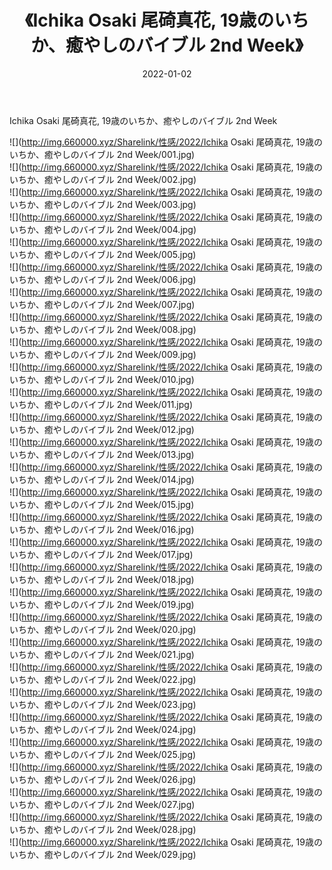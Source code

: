 ﻿---
layout: post
title:  《Ichika Osaki 尾碕真花, 19歳のいちか、癒やしのバイブル 2nd Week》
date:   2022-01-02
img: http://img.660000.xyz/Sharelink/性感/2022/Ichika Osaki 尾碕真花, 19歳のいちか、癒やしのバイブル 2nd Week/000.jpg
categories: [美女, 清纯, 唯美]
---

Ichika Osaki 尾碕真花, 19歳のいちか、癒やしのバイブル 2nd Week

  ![](http://img.660000.xyz/Sharelink/性感/2022/Ichika Osaki 尾碕真花, 19歳のいちか、癒やしのバイブル 2nd Week/001.jpg) <br> ![](http://img.660000.xyz/Sharelink/性感/2022/Ichika Osaki 尾碕真花, 19歳のいちか、癒やしのバイブル 2nd Week/002.jpg) <br> ![](http://img.660000.xyz/Sharelink/性感/2022/Ichika Osaki 尾碕真花, 19歳のいちか、癒やしのバイブル 2nd Week/003.jpg) <br> ![](http://img.660000.xyz/Sharelink/性感/2022/Ichika Osaki 尾碕真花, 19歳のいちか、癒やしのバイブル 2nd Week/004.jpg) <br> ![](http://img.660000.xyz/Sharelink/性感/2022/Ichika Osaki 尾碕真花, 19歳のいちか、癒やしのバイブル 2nd Week/005.jpg) <br> ![](http://img.660000.xyz/Sharelink/性感/2022/Ichika Osaki 尾碕真花, 19歳のいちか、癒やしのバイブル 2nd Week/006.jpg) <br> ![](http://img.660000.xyz/Sharelink/性感/2022/Ichika Osaki 尾碕真花, 19歳のいちか、癒やしのバイブル 2nd Week/007.jpg) <br> ![](http://img.660000.xyz/Sharelink/性感/2022/Ichika Osaki 尾碕真花, 19歳のいちか、癒やしのバイブル 2nd Week/008.jpg) <br> ![](http://img.660000.xyz/Sharelink/性感/2022/Ichika Osaki 尾碕真花, 19歳のいちか、癒やしのバイブル 2nd Week/009.jpg) <br> ![](http://img.660000.xyz/Sharelink/性感/2022/Ichika Osaki 尾碕真花, 19歳のいちか、癒やしのバイブル 2nd Week/010.jpg) <br> ![](http://img.660000.xyz/Sharelink/性感/2022/Ichika Osaki 尾碕真花, 19歳のいちか、癒やしのバイブル 2nd Week/011.jpg) <br> ![](http://img.660000.xyz/Sharelink/性感/2022/Ichika Osaki 尾碕真花, 19歳のいちか、癒やしのバイブル 2nd Week/012.jpg) <br> ![](http://img.660000.xyz/Sharelink/性感/2022/Ichika Osaki 尾碕真花, 19歳のいちか、癒やしのバイブル 2nd Week/013.jpg) <br> ![](http://img.660000.xyz/Sharelink/性感/2022/Ichika Osaki 尾碕真花, 19歳のいちか、癒やしのバイブル 2nd Week/014.jpg) <br> ![](http://img.660000.xyz/Sharelink/性感/2022/Ichika Osaki 尾碕真花, 19歳のいちか、癒やしのバイブル 2nd Week/015.jpg) <br> ![](http://img.660000.xyz/Sharelink/性感/2022/Ichika Osaki 尾碕真花, 19歳のいちか、癒やしのバイブル 2nd Week/016.jpg) <br> ![](http://img.660000.xyz/Sharelink/性感/2022/Ichika Osaki 尾碕真花, 19歳のいちか、癒やしのバイブル 2nd Week/017.jpg) <br> ![](http://img.660000.xyz/Sharelink/性感/2022/Ichika Osaki 尾碕真花, 19歳のいちか、癒やしのバイブル 2nd Week/018.jpg) <br> ![](http://img.660000.xyz/Sharelink/性感/2022/Ichika Osaki 尾碕真花, 19歳のいちか、癒やしのバイブル 2nd Week/019.jpg) <br> ![](http://img.660000.xyz/Sharelink/性感/2022/Ichika Osaki 尾碕真花, 19歳のいちか、癒やしのバイブル 2nd Week/020.jpg) <br> ![](http://img.660000.xyz/Sharelink/性感/2022/Ichika Osaki 尾碕真花, 19歳のいちか、癒やしのバイブル 2nd Week/021.jpg) <br> ![](http://img.660000.xyz/Sharelink/性感/2022/Ichika Osaki 尾碕真花, 19歳のいちか、癒やしのバイブル 2nd Week/022.jpg) <br> ![](http://img.660000.xyz/Sharelink/性感/2022/Ichika Osaki 尾碕真花, 19歳のいちか、癒やしのバイブル 2nd Week/023.jpg) <br> ![](http://img.660000.xyz/Sharelink/性感/2022/Ichika Osaki 尾碕真花, 19歳のいちか、癒やしのバイブル 2nd Week/024.jpg) <br> ![](http://img.660000.xyz/Sharelink/性感/2022/Ichika Osaki 尾碕真花, 19歳のいちか、癒やしのバイブル 2nd Week/025.jpg) <br> ![](http://img.660000.xyz/Sharelink/性感/2022/Ichika Osaki 尾碕真花, 19歳のいちか、癒やしのバイブル 2nd Week/026.jpg) <br> ![](http://img.660000.xyz/Sharelink/性感/2022/Ichika Osaki 尾碕真花, 19歳のいちか、癒やしのバイブル 2nd Week/027.jpg) <br> ![](http://img.660000.xyz/Sharelink/性感/2022/Ichika Osaki 尾碕真花, 19歳のいちか、癒やしのバイブル 2nd Week/028.jpg) <br> ![](http://img.660000.xyz/Sharelink/性感/2022/Ichika Osaki 尾碕真花, 19歳のいちか、癒やしのバイブル 2nd Week/029.jpg) <br>